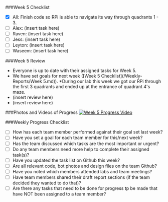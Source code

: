 ###Week 5 Checklist
- [X] All: Finish code so RPi is able to navigate its way through quadrants 1 - 3.
- [ ] Alex: (insert task here)
- [ ] Raven: (insert task here)
- [ ] Jess: (insert task here)
- [ ] Leyton: (insert task here)
- [ ] Waseem: (insert task here)

###Week 5 Review
* Everyone is up to date with their assigned tasks for Week 5.
* We have set goals for next week ([Week 5 Checklist](/Weekly-Reports/Week 5.md)).
*During our lab this week we got our RPi through the first 3 quadrants and ended up at the entrance of quadrant 4's maze.
* (insert review here)
* (insert review here)

###Photos and Videos of Progress
[![Week 5 Progress Video](http://i.imgur.com/kFwNwa6.png)](https://youtu.be/XmNyoZ0ESe4)

###Weekly Progress Checklist
- [ ] How has each team member performed against their goal set last week?
- [ ] Have you set a goal for each team member for this/next week?
- [ ] Has the team discussed which tasks are the most important or urgent?
- [ ] Do any team members need more help to complete their assigned task(s)?
- [ ] Have you updated the task list on Github this week?
- [ ] Are all relevant code, bot photos and design files on the team Github?
- [ ] Have you noted which members attended labs and team meetings?
- [ ] Have team members shared their draft report sections (if the team decided they wanted to do that)?
- [ ] Are there any tasks that need to be done for progress tp be made that have NOT been assigned to a team member?
